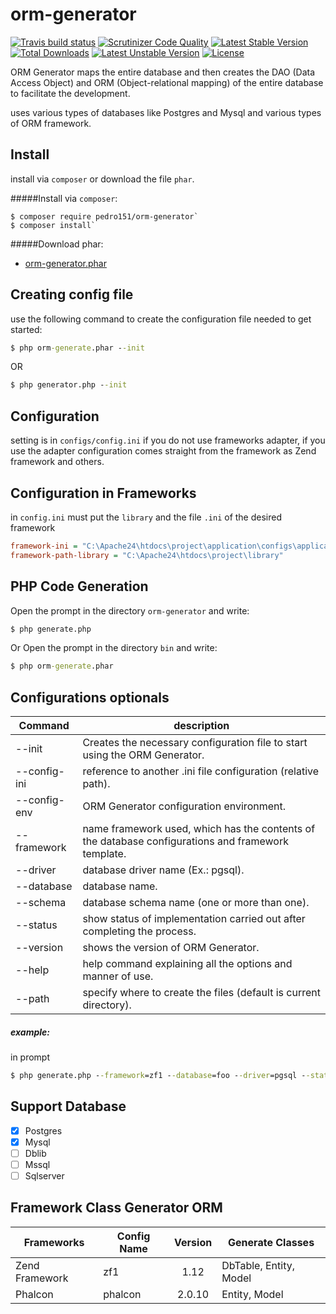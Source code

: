 # orm-generator

[![Travis build status](https://api.travis-ci.org/pedro151/orm-generator.svg?branch=master)](https://travis-ci.org/pedro151/orm-generator)
[![Scrutinizer Code Quality](https://scrutinizer-ci.com/g/pedro151/orm-generator/badges/quality-score.png?b=master)](https://scrutinizer-ci.com/g/pedro151/orm-generator/?branch=master)
[![Latest Stable Version](https://poser.pugx.org/pedro151/orm-generator/v/stable)](https://packagist.org/packages/pedro151/orm-generator)
[![Total Downloads](https://poser.pugx.org/pedro151/orm-generator/downloads)](https://packagist.org/packages/pedro151/orm-generator)
[![Latest Unstable Version](https://poser.pugx.org/pedro151/orm-generator/v/unstable)](https://packagist.org/packages/pedro151/orm-generator)
[![License](https://poser.pugx.org/pedro151/orm-generator/license)](https://packagist.org/packages/pedro151/orm-generator)

ORM Generator maps the entire database and then creates the DAO (Data Access Object) and ORM (Object-relational mapping) of the entire database to facilitate the development.

uses various types of databases like Postgres and Mysql and various types of ORM framework.

Install
-------

install via `composer` or download the file `phar`.

#####Install via `composer`:
```
$ composer require pedro151/orm-generator`
$ composer install`
```

#####Download phar:

- [orm-generator.phar](https://github.com/pedro151/orm-generator/blob/master/bin/orm-generator.phar?raw=true)


Creating config file
--------------------
use the following command to create the configuration file needed to get started:

```cmd
$ php orm-generate.phar --init
```
OR
```cmd
$ php generator.php --init
```

Configuration
-------------

setting is in `configs/config.ini` if you do not use frameworks adapter, if you use the adapter configuration comes straight from the framework as Zend framework and others.

Configuration in Frameworks
---------------------------

in `config.ini` must put the `library` and the file `.ini` of the desired framework

```ini
framework-ini = "C:\Apache24\htdocs\project\application\configs\application.ini"
framework-path-library = "C:\Apache24\htdocs\project\library"
```

PHP Code Generation
-------------------

Open the prompt in the directory `orm-generator` and write:

```cmd
$ php generate.php
```

Or Open the prompt in the directory `bin` and write:

```cmd
$ php orm-generate.phar
```

Configurations optionals
------------------------
| Command        | description       |
|----------------|------------------|
| --init         | Creates the necessary configuration file to start using the ORM Generator. |
| --config-ini   | reference to another .ini file configuration (relative path). |
| --config-env   | ORM Generator configuration environment. |
| --framework    | name framework used, which has the contents of the database configurations and framework template. |
| --driver       | database driver name (Ex.: pgsql). |
| --database     | database name. |
| --schema       | database schema name (one or more than one). |
| --status       | show status of implementation carried out after completing the process. |
| --version      | shows the version of ORM Generator. |
| --help         | help command explaining all the options and manner of use. |
| --path         | specify where to create the files (default is current directory). |


##### example:

in prompt

```cmd
$ php generate.php --framework=zf1 --database=foo --driver=pgsql --status
```

Support Database 
----------------

- [x] Postgres
- [x] Mysql
- [ ] Dblib
- [ ] Mssql
- [ ] Sqlserver

Framework Class Generator ORM
-----------------------------

| Frameworks         |  Config Name   | Version | Generate Classes |
|--------------------|----------------|:---------:|------------------|
|Zend Framework | zf1 | 1.12 |  DbTable, Entity, Model  |
|Phalcon | phalcon | 2.0.10 | Entity, Model  |
